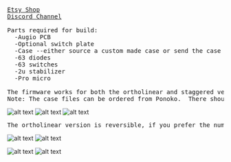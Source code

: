 <pre>
<a href="https://www.etsy.com/shop/DeebsKeebs">Etsy Shop</a>
<a href="https://discord.gg/bxgbeNf">Discord Channel</a>

Parts required for build:
  -Augio PCB
  -Optional switch plate
  -Case --either source a custom made case or send the case files to Ponoko or similar service
  -63 diodes
  -63 switches
  -2u stabilizer
  -Pro micro

The firmware works for both the ortholinear and staggered version
Note: The case files can be ordered from Ponoko.  There should be two open layers, and at least one closed layer in order to clear the USB and bottom of the PCB.
</pre>

![alt text](https://i.imgur.com/Gur67JT.jpg)
![alt text](https://i.imgur.com/GuPMF7Y.jpg)
![alt text](https://i.imgur.com/j1mmju4.jpg)



<pre>
The ortholinear version is reversible, if you prefer the numpad on the right side.  However, the pro micro needs to be flipped.
</pre>

![alt text](https://i.imgur.com/PatkK3w.jpg)
![alt text](https://i.imgur.com/xuGE01p.jpg)

![alt text](https://i.imgur.com/MO0eRQi.jpg)
![alt text](https://i.imgur.com/IYrpj6l.jpg)
